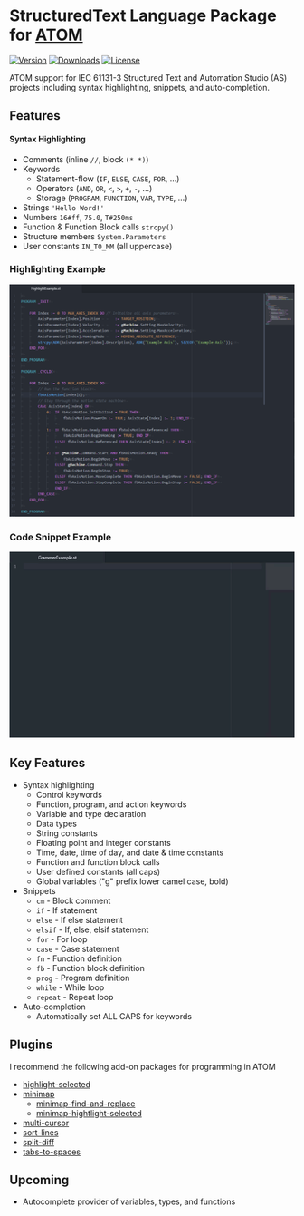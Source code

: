 # StructuredText Language Package for [ATOM](https://atom.io)

[![Version](https://img.shields.io/apm/v/language-as-structured-text?color=blue)](https://github.com/tmatijevich/language-as-structured-text/blob/master/CHANGELOG.md)
[![Downloads](https://img.shields.io/apm/dm/language-as-structured-text?color=brightgreen)](https://atom.io/packages/language-as-structured-text) 
[![License](https://img.shields.io/apm/l/language-as-structured-text?color=blue)](https://github.com/tmatijevich/language-as-structured-text/blob/master/LICENSE.md)

ATOM support for IEC 61131-3 Structured Text and Automation Studio (AS) projects including syntax highlighting, snippets, and auto-completion.

## Features
#### Syntax Highlighting
* Comments (inline `//`, block `(* *)`)
* Keywords
	* Statement-flow (`IF`, `ELSE`, `CASE`, `FOR`, ...)
	* Operators (`AND`, `OR`, `<`, `>`, `+`, `-`, ...)
	* Storage (`PROGRAM`, `FUNCTION`, `VAR`, `TYPE`, ...)
* Strings ` 'Hello Word!' `
* Numbers `16#ff`, `75.0`, `T#250ms`
* Function & Function Block calls `strcpy()`
* Structure members `System.Parameters`
* User constants `IN_TO_MM` (all uppercase)

### Highlighting Example 
![Highlighting example screenshot](./media/highlighting%20example%202020-02-15_23-59-31.png)


### Code Snippet Example
![Grammer Example](./media/grammer%20example%202020-01-19_14-44-16.gif)


## Key Features
* Syntax highlighting
	* Control keywords
	* Function, program, and action keywords
	* Variable and type declaration
	* Data types
	* String constants
	* Floating point and integer constants
	* Time, date, time of day, and date & time constants
	* Function and function block calls
	* User defined constants (all caps)
	* Global variables ("g" prefix lower camel case, bold)
* Snippets
	* `cm` - Block comment
	* `if` - If statement
	* `else` - If else statement
	* `elsif` - If, else, elsif statement
	* `for` - For loop
	* `case` - Case statement
	* `fn` - Function definition
	* `fb` - Function block definition
	* `prog` - Program definition
	* `while` - While loop
	* `repeat` - Repeat loop
* Auto-completion
	* Automatically set ALL CAPS for keywords
	

## Plugins
I recommend the following add-on packages for programming in ATOM
* [highlight-selected](https://atom.io/packages/highlight-selected)
* [minimap](https://atom.io/packages/minimap)
	* [minimap-find-and-replace](https://atom.io/packages/minimap-find-and-replace)
	* [minimap-hightlight-selected](https://atom.io/packages/minimap-highlight-selected)
* [multi-cursor](https://atom.io/packages/multi-cursor)
* [sort-lines](https://atom.io/packages/sort-lines)
* [split-diff](https://atom.io/packages/split-diff)
* [tabs-to-spaces](https://atom.io/packages/tabs-to-spaces)


## Upcoming
* Autocomplete provider of variables, types, and functions
